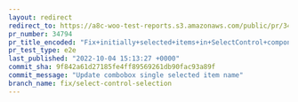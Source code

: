 ```yaml
---
layout: redirect
redirect_to: https://a8c-woo-test-reports.s3.amazonaws.com/public/pr/34794/e2e/index.html
pr_number: 34794
pr_title_encoded: "Fix+initially+selected+items+in+SelectControl+component"
pr_test_type: e2e
last_published: "2022-10-04 15:13:27 +0000"
commit_sha: 9f842a61d27185fe4ff89569261db90fac93a89f
commit_message: "Update combobox single selected item name"
branch_name: fix/select-control-selection
---
```

